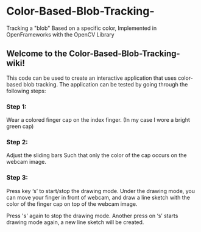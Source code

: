 # Color-Based-Blob-Tracking-
Tracking a "blob" Based on a specific color, Implemented in OpenFrameworks with the OpenCV Library


## Welcome to the Color-Based-Blob-Tracking- wiki!

This code can be used to create an interactive application that uses color-based blob tracking. The application can be tested by going through the following steps: 

### Step 1:
Wear a colored finger cap on the index finger. (In my case I wore a bright green cap)
### Step 2: 
Adjust the sliding bars Such that only the color of the cap occurs on the webcam image.
### Step 3: 
Press key ‘s’ to start/stop the drawing mode. Under the drawing mode, you can move your finger in front of webcam, and draw a line sketch with the color of the finger cap on top of the webcam image.

Press 's' again to stop the drawing mode. Another press on ‘s’ starts drawing mode again, a new line sketch will be created.
